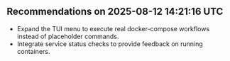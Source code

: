## Recommendations on 2025-08-12 14:21:16 UTC
- Expand the TUI menu to execute real docker-compose workflows instead of placeholder commands.
- Integrate service status checks to provide feedback on running containers.
